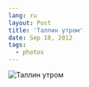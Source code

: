 ```yaml
---
lang: ru
layout: Post
title: 'Таллин утром'
date: Sep 18, 2012
tags:
  - photos
---
```


![Таллин утром](photo://2012-08-26_5D_2209_Artem_Sapegin)

